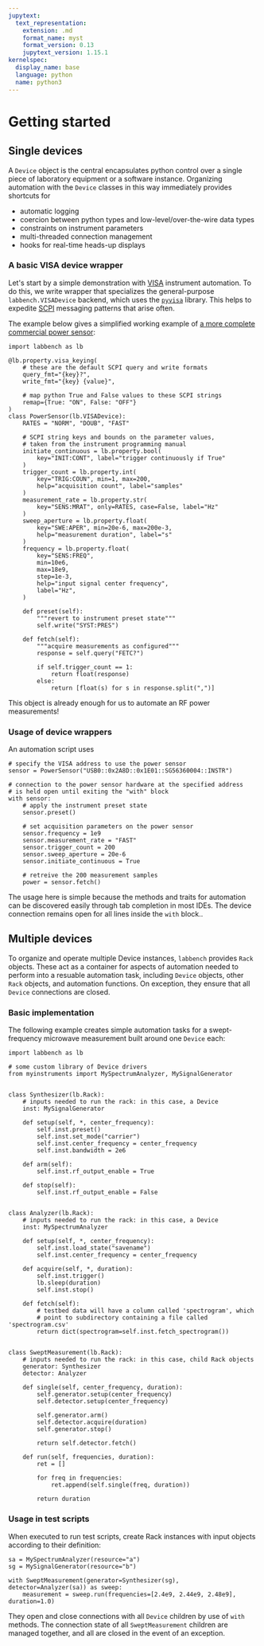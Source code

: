 ```yaml
---
jupytext:
  text_representation:
    extension: .md
    format_name: myst
    format_version: 0.13
    jupytext_version: 1.15.1
kernelspec:
  display_name: base
  language: python
  name: python3
---
```


# Getting started

## Single devices 
A `Device` object is the central encapsulates python control over a single piece of laboratory equipment or a software instance. Organizing automation with the `Device` classes in this way immediately provides shortcuts for

* automatic logging 
* coercion between python types and low-level/over-the-wire data types
* constraints on instrument parameters
* multi-threaded connection management
* hooks for real-time heads-up displays

### A basic VISA device wrapper
Let's start by a simple demonstration with [VISA](https://en.wikipedia.org/wiki/Virtual_instrument_software_architecture) instrument automation. To do this, we write wrapper that specializes the general-purpose `labbench.VISADevice` backend, which uses the [`pyvisa`](https://pyvisa.readthedocs.io/) library. This helps to expedite [SCPI](https://en.wikipedia.org/wiki/Standard_Commands_for_Programmable_Instruments) messaging patterns that arise often.

The example below gives a simplified working example of [a more complete commercial power sensor](https://github.com/usnistgov/ssmdevices/blob/main/ssmdevices/instruments/power_sensors.py):

```{code-cell} ipython3
import labbench as lb

@lb.property.visa_keying(
    # these are the default SCPI query and write formats
    query_fmt="{key}?",
    write_fmt="{key} {value}",

    # map python True and False values to these SCPI strings
    remap={True: "ON", False: "OFF"}
)
class PowerSensor(lb.VISADevice):
    RATES = "NORM", "DOUB", "FAST"

    # SCPI string keys and bounds on the parameter values,
    # taken from the instrument programming manual
    initiate_continuous = lb.property.bool(
        key="INIT:CONT", label="trigger continuously if True"
    )
    trigger_count = lb.property.int(
        key="TRIG:COUN", min=1, max=200,
        help="acquisition count", label="samples"
    )
    measurement_rate = lb.property.str(
        key="SENS:MRAT", only=RATES, case=False, label="Hz"
    )
    sweep_aperture = lb.property.float(
        key="SWE:APER", min=20e-6, max=200e-3,
        help="measurement duration", label="s"
    )
    frequency = lb.property.float(
        key="SENS:FREQ",
        min=10e6,
        max=18e9,
        step=1e-3,
        help="input signal center frequency",
        label="Hz",
    )

    def preset(self):
        """revert to instrument preset state"""
        self.write("SYST:PRES")

    def fetch(self):
        """acquire measurements as configured"""
        response = self.query("FETC?")

        if self.trigger_count == 1:
            return float(response)
        else:
            return [float(s) for s in response.split(",")]
```

This object is already enough for us to automate an RF power measurements!

### Usage of device wrappers
An automation script uses 

```{code-cell} ipython3
# specify the VISA address to use the power sensor
sensor = PowerSensor("USB0::0x2A8D::0x1E01::SG56360004::INSTR")

# connection to the power sensor hardware at the specified address
# is held open until exiting the "with" block
with sensor:
    # apply the instrument preset state
    sensor.preset()

    # set acquisition parameters on the power sensor
    sensor.frequency = 1e9
    sensor.measurement_rate = "FAST"
    sensor.trigger_count = 200
    sensor.sweep_aperture = 20e-6
    sensor.initiate_continuous = True

    # retreive the 200 measurement samples
    power = sensor.fetch()
```

The usage here is simple because the methods and traits for automation can be discovered easily through tab completion in most IDEs. The device connection remains open for all lines inside the `with` block..

## Multiple devices

To organize and operate multiple Device instances, `labbench` provides `Rack` objects. These act as a container for aspects of automation needed to perform into a resuable automation task, including `Device` objects, other `Rack` objects, and automation functions. On exception, they ensure that all `Device` connections are closed.

### Basic implementation
The following example creates simple automation tasks for a swept-frequency microwave measurement built around one `Device` each:

```{code-cell} ipython3
import labbench as lb

# some custom library of Device drivers
from myinstruments import MySpectrumAnalyzer, MySignalGenerator


class Synthesizer(lb.Rack):
    # inputs needed to run the rack: in this case, a Device
    inst: MySignalGenerator

    def setup(self, *, center_frequency):
        self.inst.preset()
        self.inst.set_mode("carrier")
        self.inst.center_frequency = center_frequency
        self.inst.bandwidth = 2e6

    def arm(self):
        self.inst.rf_output_enable = True

    def stop(self):
        self.inst.rf_output_enable = False


class Analyzer(lb.Rack):
    # inputs needed to run the rack: in this case, a Device
    inst: MySpectrumAnalyzer

    def setup(self, *, center_frequency):
        self.inst.load_state("savename")
        self.inst.center_frequency = center_frequency

    def acquire(self, *, duration):
        self.inst.trigger()
        lb.sleep(duration)
        self.inst.stop()

    def fetch(self):
        # testbed data will have a column called 'spectrogram', which
        # point to subdirectory containing a file called 'spectrogram.csv'
        return dict(spectrogram=self.inst.fetch_spectrogram())


class SweptMeasurement(lb.Rack):
    # inputs needed to run the rack: in this case, child Rack objects
    generator: Synthesizer
    detector: Analyzer

    def single(self, center_frequency, duration):
        self.generator.setup(center_frequency)
        self.detector.setup(center_frequency)

        self.generator.arm()
        self.detector.acquire(duration)
        self.generator.stop()

        return self.detector.fetch()

    def run(self, frequencies, duration):
        ret = []

        for freq in frequencies:
            ret.append(self.single(freq, duration))

        return duration
```

### Usage in test scripts
When executed to run test scripts, create Rack instances with input objects according to their definition:

```{code-cell} ipython3
sa = MySpectrumAnalyzer(resource="a")
sg = MySignalGenerator(resource="b")

with SweptMeasurement(generator=Synthesizer(sg), detector=Analyzer(sa)) as sweep:
    measurement = sweep.run(frequencies=[2.4e9, 2.44e9, 2.48e9], duration=1.0)
```

They open and close connections with all `Device` children by use of `with` methods. The connection state of all `SweptMeasurement` children are managed together, and all are closed in the event of an exception.
